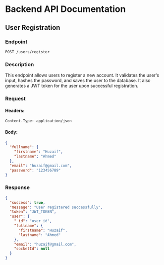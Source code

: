 # Backend API Documentation

## User Registration

### Endpoint

`POST /users/register`

### Description

This endpoint allows users to register a new account. It validates the user's input, hashes the password, and saves the user to the database. It also generates a JWT token for the user upon successful registration.

### Request

#### Headers:
```plaintext
Content-Type: application/json
```

#### Body:
```json
{
  "fullname": {
    "firstname": "Huzaif",
    "lastname": "Ahmed"
  },
  "email": "huzaif@gmail.com",
  "password": "123456789"
}
```

### Response

```json
{
  "success": true,
  "message": "User registered successfully",
  "token": "JWT_TOKEN",
  "user": {
    "_id": "user_id",
    "fullname": {
      "firstname": "Huzaif",
      "lastname": "Ahmed"
    },
    "email": "huzaif@gmail.com",
    "socketId": null
  }
}
```

